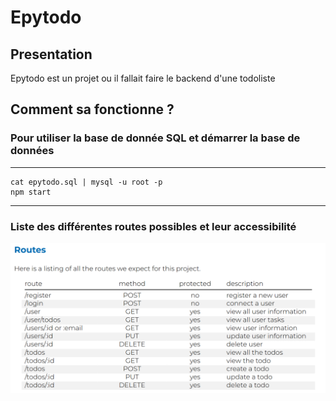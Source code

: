 # Epytodo

## Presentation

Epytodo est un projet ou il fallait faire le backend d'une todoliste

## Comment sa fonctionne ?

### Pour utiliser la base de donnée SQL et démarrer la base de données

--------------------------------------------------------------------------------
    cat epytodo.sql | mysql -u root -p
    npm start
--------------------------------------------------------------------------------

### Liste des différentes routes possibles et leur accessibilité

![image](https://github.com/EnzoLobatoCoutinho/Epytodo/blob/main/Images/Routes.png)


